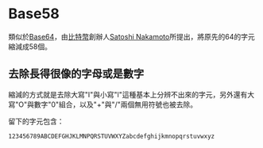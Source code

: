 # Base58

類似於[Base64](base64.md)，由[比特幣](../../bi-te.md)創辦人[Satoshi Nakamoto](../../Satoshi-Nakamoto/)所提出，將原先的64的字元縮減成58個。

## 去除長得很像的字母或是數字

縮減的方式就是去除大寫"I"與小寫"l"這種基本上分辨不出來的字元，另外還有大寫"O"與數字"0"組合，以及"+"與"/"兩個無用符號也被去除。

留下的字元包含：

```
123456789ABCDEFGHJKLMNPQRSTUVWXYZabcdefghijkmnopqrstuvwxyz
```

